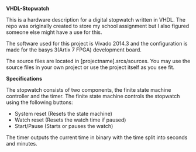 **VHDL-Stopwatch**

This is a hardware description for a digital stopwatch written in VHDL. The repo was originally created to store my school assignment but I also figured someone else might have a use for this.


The software used for this project is Vivado 2014.3 and the configuration is made for the basys 3(Artix 7 FPGA) development board.

The source files are located in [projectname].srcs/sources.
You may use the source files in your own project or use the project itself as you see fit.




**Specifications**


The stopwatch consists of two components, the finite state machine controller and the timer.
The finite state machine controls the stopwatch using the following buttons:
- System reset  (Resets the state machine)
- Watch reset   (Resets the watch time if paused)
- Start/Pause   (Starts or pauses the watch)

The timer outputs the current time in binary with the time split into seconds and minutes.

